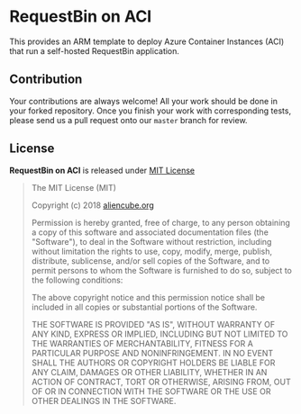 # RequestBin on ACI #

This provides an ARM template to deploy Azure Container Instances (ACI) that run a self-hosted RequestBin application.


## Contribution ##

Your contributions are always welcome! All your work should be done in your forked repository. Once you finish your work with corresponding tests, please send us a pull request onto our `master` branch for review.


## License ##

**RequestBin on ACI** is released under [MIT License](http://opensource.org/licenses/MIT)

> The MIT License (MIT)
>
> Copyright (c) 2018 [aliencube.org](https://aliencube.org)
> 
> Permission is hereby granted, free of charge, to any person obtaining a copy of this software and associated documentation files (the "Software"), to deal in the Software without restriction, including without limitation the rights to use, copy, modify, merge, publish, distribute, sublicense, and/or sell copies of the Software, and to permit persons to whom the Software is furnished to do so, subject to the following conditions:
> 
> The above copyright notice and this permission notice shall be included in all copies or substantial portions of the Software.
> 
> THE SOFTWARE IS PROVIDED "AS IS", WITHOUT WARRANTY OF ANY KIND, EXPRESS OR IMPLIED, INCLUDING BUT NOT LIMITED TO THE WARRANTIES OF MERCHANTABILITY, FITNESS FOR A PARTICULAR PURPOSE AND NONINFRINGEMENT. IN NO EVENT SHALL THE AUTHORS OR COPYRIGHT HOLDERS BE LIABLE FOR ANY CLAIM, DAMAGES OR OTHER LIABILITY, WHETHER IN AN ACTION OF CONTRACT, TORT OR OTHERWISE, ARISING FROM, OUT OF OR IN CONNECTION WITH THE SOFTWARE OR THE USE OR OTHER DEALINGS IN THE SOFTWARE.
